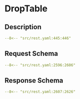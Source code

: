 # DropTable

## Description

```yaml
--8<-- "src/rest.yaml:445:446"
```

## Request Schema

```yaml
--8<-- "src/rest.yaml:2596:2606"
```
## Response Schema

```yaml
--8<-- "src/rest.yaml:2607:2626"
```
